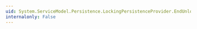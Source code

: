 ```yaml
---
uid: System.ServiceModel.Persistence.LockingPersistenceProvider.EndUnlock(System.IAsyncResult)
internalonly: False
---
```

